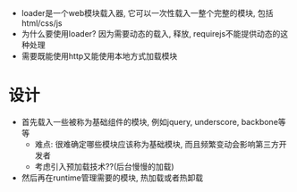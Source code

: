 - loader是一个web模块载入器, 它可以一次性载入一整个完整的模块, 包括html/css/js
- 为什么要使用loader? 因为需要动态的载入, 释放, requirejs不能提供动态的这种处理
- 需要既能使用http又能使用本地方式加载模块

# 设计
- 首先载入一些被称为基础组件的模块, 例如jquery, underscore, backbone等等
    - 难点: 很难确定哪些模块应该称为基础模块, 而且频繁变动会影响第三方开发者
    - 考虑引入预加载技术??(后台慢慢的加载)
- 然后再在runtime管理需要的模块, 热加载或者热卸载